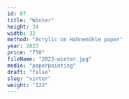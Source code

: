 ```yaml
---
id: 87
title: "Winter"
height: 24
width: 32
method: "Acrylic on Hahnemühle paper"
year: 2023
price: "750"
fileName: "2023-winter.jpg"
medie: "paperpainting"
draft: "false"
slug: "vinter"
weight: "122"
---
```

